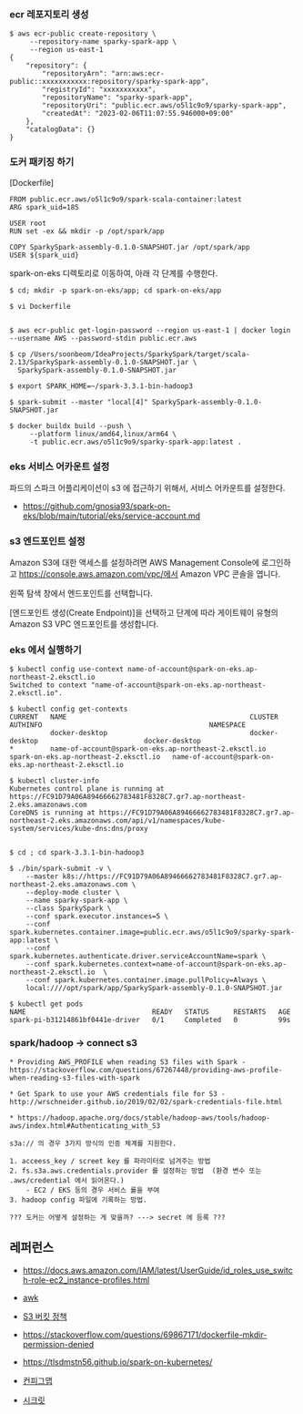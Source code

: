 ### ecr 레포지토리 생성 ###

```
$ aws ecr-public create-repository \
     --repository-name sparky-spark-app \
     --region us-east-1   
{
    "repository": {
        "repositoryArn": "arn:aws:ecr-public::xxxxxxxxxxx:repository/sparky-spark-app",
        "registryId": "xxxxxxxxxxx",
        "repositoryName": "sparky-spark-app",
        "repositoryUri": "public.ecr.aws/o5l1c9o9/sparky-spark-app",
        "createdAt": "2023-02-06T11:07:55.946000+09:00"
    },
    "catalogData": {}
}     
```

### 도커 패키징 하기 ###

[Dockerfile]
```
FROM public.ecr.aws/o5l1c9o9/spark-scala-container:latest
ARG spark_uid=185

USER root 
RUN set -ex && mkdir -p /opt/spark/app

COPY SparkySpark-assembly-0.1.0-SNAPSHOT.jar /opt/spark/app
USER ${spark_uid}
```

spark-on-eks 디렉토리로 이동하여, 아래 각 단계를 수행한다.
```
$ cd; mkdir -p spark-on-eks/app; cd spark-on-eks/app

$ vi Dockerfile


$ aws ecr-public get-login-password --region us-east-1 | docker login --username AWS --password-stdin public.ecr.aws

$ cp /Users/soonbeom/IdeaProjects/SparkySpark/target/scala-2.13/SparkySpark-assembly-0.1.0-SNAPSHOT.jar \
  SparkySpark-assembly-0.1.0-SNAPSHOT.jar

$ export SPARK_HOME=~/spark-3.3.1-bin-hadoop3

$ spark-submit --master "local[4]" SparkySpark-assembly-0.1.0-SNAPSHOT.jar

$ docker buildx build --push \
     --platform linux/amd64,linux/arm64 \
     -t public.ecr.aws/o5l1c9o9/sparky-spark-app:latest .
```

### eks 서비스 어카운트 설정 ###

파드의 스파크 어플리케이션이 s3 에 접근하기 위해서, 서비스 어카운트를 설정한다.

* https://github.com/gnosia93/spark-on-eks/blob/main/tutorial/eks/service-account.md


### s3 엔드포인트 설정 ###

Amazon S3에 대한 액세스를 설정하려면
AWS Management Console에 로그인하고 https://console.aws.amazon.com/vpc/에서 Amazon VPC 콘솔을 엽니다.

왼쪽 탐색 창에서 엔드포인트를 선택합니다.

[엔드포인트 생성(Create Endpoint)]을 선택하고 단계에 따라 게이트웨이 유형의 Amazon S3 VPC 엔드포인트를 생성합니다.

### eks 에서 실행하기 ###

```
$ kubectl config use-context name-of-account@spark-on-eks.ap-northeast-2.eksctl.io
Switched to context "name-of-account@spark-on-eks.ap-northeast-2.eksctl.io".

$ kubectl config get-contexts
CURRENT   NAME                                             CLUSTER                                 AUTHINFO                                         NAMESPACE
          docker-desktop                                   docker-desktop                          docker-desktop
*         name-of-account@spark-on-eks.ap-northeast-2.eksctl.io   spark-on-eks.ap-northeast-2.eksctl.io   name-of-account@spark-on-eks.ap-northeast-2.eksctl.io

$ kubectl cluster-info
Kubernetes control plane is running at https://FC91D79A06A89466662783481F8328C7.gr7.ap-northeast-2.eks.amazonaws.com
CoreDNS is running at https://FC91D79A06A89466662783481F8328C7.gr7.ap-northeast-2.eks.amazonaws.com/api/v1/namespaces/kube-system/services/kube-dns:dns/proxy


$ cd ; cd spark-3.3.1-bin-hadoop3

$ ./bin/spark-submit -v \
    --master k8s://https://FC91D79A06A89466662783481F8328C7.gr7.ap-northeast-2.eks.amazonaws.com \
    --deploy-mode cluster \
    --name sparky-spark-app \
    --class SparkySpark \
    --conf spark.executor.instances=5 \
    --conf spark.kubernetes.container.image=public.ecr.aws/o5l1c9o9/sparky-spark-app:latest \
    --conf spark.kubernetes.authenticate.driver.serviceAccountName=spark \
    --conf spark.kubernetes.context=name-of-account@spark-on-eks.ap-northeast-2.eksctl.io  \
    --conf spark.kubernetes.container.image.pullPolicy=Always \
    local:////opt/spark/app/SparkySpark-assembly-0.1.0-SNAPSHOT.jar
    
$ kubectl get pods
NAME                               READY   STATUS      RESTARTS   AGE
spark-pi-b31214861bf0441e-driver   0/1     Completed   0          99s   
```

### spark/hadoop -> connect s3 ###
```
* Providing AWS_PROFILE when reading S3 files with Spark - https://stackoverflow.com/questions/67267448/providing-aws-profile-when-reading-s3-files-with-spark

* Get Spark to use your AWS credentials file for S3 - http://wrschneider.github.io/2019/02/02/spark-credentials-file.html

* https://hadoop.apache.org/docs/stable/hadoop-aws/tools/hadoop-aws/index.html#Authenticating_with_S3

s3a:// 의 경우 3가지 방식의 인증 체계를 지원한다.

1. acceess_key / screet key 를 파라미터로 넘겨주는 방법
2. fs.s3a.aws.credentials.provider 를 설정하는 방법  (환경 변수 또는 .aws/credential 에서 읽어온다.)
    - EC2 / EKS 등의 경우 서비스 롤을 부여
3. hadoop config 파일에 기록하는 방법.

??? 도커는 어떻게 설정하는 게 맞을까? ---> secret 에 등록 ??? 
```


## 레퍼런스 ##

* https://docs.aws.amazon.com/IAM/latest/UserGuide/id_roles_use_switch-role-ec2_instance-profiles.html

* [awk](https://reakwon.tistory.com/163)

* [S3 버킷 정책](https://inpa.tistory.com/entry/AWS-%F0%9F%93%9A-S3-%EB%B2%84%ED%82%B7-%EC%83%9D%EC%84%B1-%EC%82%AC%EC%9A%A9%EB%B2%95-%EC%8B%A4%EC%A0%84-%EA%B5%AC%EC%B6%95)
* https://stackoverflow.com/questions/69867171/dockerfile-mkdir-permission-denied
* https://tlsdmstn56.github.io/spark-on-kubernetes/

* [컨피그맵](https://arisu1000.tistory.com/27843)

* [시크릿](https://arisu1000.tistory.com/27844)
